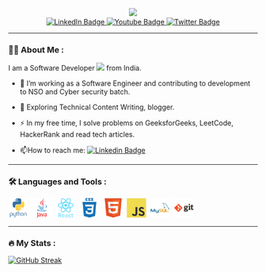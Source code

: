 <div id="header" align="center">
  <img src="https://media.giphy.com/media/M9gbBd9nbDrOTu1Mqx/giphy.gif" width="100"/>
</div>

<div id="header" align="center">
  <a href="https://www.linkedin.com/in/dubey-ravi-vinod/">
    <img src="https://img.shields.io/badge/LinkedIn-blue?logo=linkedin" alt="LinkedIn Badge"/>
  </a>
  <a href="https://www.youtube.com/channel/UC0NwgUCYIjooXNrQmV8fUWQ/about">
    <img src="https://img.shields.io/badge/Youtube-red?logo=youtube" alt="Youtube Badge"/>
  </a>
  <a href="https://github.com/dubeyravivinod/">
    <img src="https://img.shields.io/badge/Github-grey?logo=github" alt="Twitter Badge"/>
  </a>
</div>

---

### :woman_technologist: About Me :
I am a Software Developer <img src="https://media.giphy.com/media/WUlplcMpOCEmTGBtBW/giphy.gif" width="30"> from India.

- :telescope: I’m working as a Software Engineer and contributing to development to NSO and Cyber security batch.

- :seedling: Exploring Technical Content Writing, blogger.

- :zap: In my free time, I solve problems on GeeksforGeeks, LeetCode, HackerRank and read tech articles.

- :mailbox:How to reach me: [![Linkedin Badge](https://img.shields.io/badge/LinkedIn-blue?logo=linkedin)](https://www.linkedin.com/in/dubey-ravi-vinod/)

---

### :hammer_and_wrench: Languages and Tools :
<div>
  <img src="https://github.com/devicons/devicon/blob/master/icons/python/python-original-wordmark.svg" title="Python" alt="Python" width="40" height="40"/>&nbsp;
  <img src="https://github.com/devicons/devicon/blob/master/icons/java/java-original-wordmark.svg" title="Java" alt="Java" width="40" height="40"/>&nbsp;
  <img src="https://github.com/devicons/devicon/blob/master/icons/react/react-original-wordmark.svg" title="React" alt="React" width="40" height="40"/>&nbsp;
  <img src="https://github.com/devicons/devicon/blob/master/icons/css3/css3-plain-wordmark.svg"  title="CSS3" alt="CSS" width="40" height="40"/>&nbsp;
  <img src="https://github.com/devicons/devicon/blob/master/icons/html5/html5-original.svg" title="HTML5" alt="HTML" width="40" height="40"/>&nbsp;
  <img src="https://github.com/devicons/devicon/blob/master/icons/javascript/javascript-original.svg" title="JavaScript" alt="JavaScript" width="40" height="40"/>&nbsp;
  <img src="https://github.com/devicons/devicon/blob/master/icons/mysql/mysql-original-wordmark.svg" title="MySQL"  alt="MySQL" width="40" height="40"/>&nbsp;
  <img src="https://github.com/devicons/devicon/blob/master/icons/git/git-original-wordmark.svg" title="Git" **alt="Git" width="40" height="40"/>
</div>

---

### :fire: My Stats :
[![GitHub Streak](https://streak-stats.demolab.com/?user=dubeyravivinod)](https://git.io/streak-stats)

